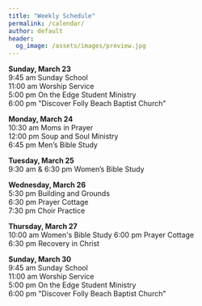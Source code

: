 ```yaml
---
title: "Weekly Schedule"
permalink: /calendar/
author: default
header:
  og_image: /assets/images/preview.jpg
---
```


<!--
**Example Day**
[10:00 am] Two Spaces At The End Of The Line ->
-->
**Sunday, March 23**   
 9:45 am Sunday School  
11:00 am Worship Service  
 5:00 pm On the Edge Student Ministry  
 6:00 pm "Discover Folly Beach Baptist Church"    

**Monday, March 24**  
10:30 am  Moms in Prayer  
12:00 pm  Soup and Soul Ministry  
 6:45 pm  Men’s Bible Study  

**Tuesday, March 25**  
 9:30 am & 6:30 pm Women’s Bible Study  

**Wednesday, March 26**  
 5:30 pm Building and Grounds  
 6:30 pm Prayer Cottage  
 7:30 pm Choir Practice

**Thursday, March 27**  
10:00 am Women's Bible Study
 6:00 pm Prayer Cottage  
 6:30 pm Recovery in Christ
 

**Sunday, March 30**  
 9:45 am Sunday School  
11:00 am Worship Service  
 5:00 pm On the Edge Student Ministry  
 6:00 pm "Discover Folly Beach Baptist Church"

<!--

# Special Events

**Movie Night**
"The Jesus Revolution"
Sunday, June 23 at 6:00 pm
_Free admission, popcorn, and drinks_

![Jesus Revolution](/assets/images/jesus_revolution.png)

-->
